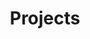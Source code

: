 ---
layout: work
title: Projects
slug: /projects
items:
  - title: Drunk poker
    image:
      src: /assets/img/projects/drunkpoker.png
      alt: drunkpoker
    description: We spent quite a lot of time on zoom with my friends during the 2020 lockdown. As it is tradition in the french engineering schools, we played drinking games. <a href="https://drunkpoker.herokuapp.com/">DrunkPoker</a> is an online drinking poker game, written in elm and python. If you prefer dry fun, it's also a good place to play poker with your friends.
  - title: Cpp grep
    image: 
      src: /assets/img/projects/cpp_grep.png
      alt: sand
    description: Cpp grep allows you to access nested 
---